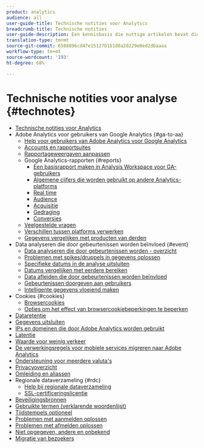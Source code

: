 ```yaml
---
product: analytics
audience: all
user-guide-title: Technische notities voor Analytics
breadcrumb-title: Technische notities
user-guide-description: Een kennisbasis die nuttige artikelen bevat die niet tot een specifiek analyseprogramma of specifieke component behoren.
translation-type: tm+mt
source-git-commit: 6588896cd47e15127b1b1d0a2d229e0ed2dbaaaa
workflow-type: tm+mt
source-wordcount: '193'
ht-degree: 68%

---
```



# Technische notities voor analyse {#technotes}

+ [Technische notities voor Analytics](home.md)
+ Adobe Analytics voor gebruikers van Google Analytics {#ga-to-aa}
   + [Help voor gebruikers van Adobe Analytics voor Google Analytics](ga-to-aa/home.md)
   + [Accounts en rapportsuites](ga-to-aa/accounts.md)
   + [Rapportageweergaven aanpassen](ga-to-aa/customization.md)
   + Google Analytics-rapporten {#reports}
      + [Een basisrapport maken in Analysis Workspace voor GA-gebruikers](ga-to-aa/reports/create-report.md)
      + [Algemene cijfers die worden gebruikt op andere Analytics-platforms](ga-to-aa/reports/common-metrics.md)
      + [Real time](ga-to-aa/reports/realtime-reports.md)
      + [Audience](ga-to-aa/reports/audience-reports.md)
      + [Acquisitie](ga-to-aa/reports/acquisition-reports.md)
      + [Gedraging](ga-to-aa/reports/behavior-reports.md)
      + [Conversies](ga-to-aa/reports/conversions-reports.md)
   + [Veelgestelde vragen](ga-to-aa/faq.md)
   + [Verschillen tussen platforms verwerken](ga-to-aa/processing-differences.md)
   + [Gegevens vergelijken met producten van derden](ga-to-aa/compare-data.md)
+ Data analyseren die door gebeurtenissen worden beïnvloed {#event}
   + [Data analyseren die door gebeurtenissen worden - overzicht](event/overview.md)
   + [Problemen met spikes/druppels in gegevens oplossen](event/spikes-drops.md)
   + [Specifieke datums in de analyse uitsluiten](event/segments.md)
   + [Datums vergelijken met eerdere bereiken](event/compare-dates.md)
   + [Data afleiden die door gebeurtenissen worden beïnvloed](event/calcmetrics.md)
   + [Gebeurtenissen doorgeven aan gebruikers](event/communicate.md)
   + [Intelligente gegevens vloeiend maken](event/intelligent-data-smoothing.md)
+ Cookies {#cookies}
   + [Browsercookies](cookies/cookies.md)
   + [Opties om het effect van browsercookiebeperkingen te beperken](cookies/cookieless.md)
+ [Dataretentie](data-retention.md)
+ [Gegevens uitsluiten](exclude-data.md)
+ [IPs en domeinen die door Adobe Analytics worden gebruikt](ip-addresses.md)
+ [Latentie](latency.md)
+ [Waarde voor weinig verkeer](low-traffic.md)
+ [De verwerkingsregels voor mobiele services migreren naar Adobe Analytics](migrate-mobile.md)
+ [Ondersteuning voor meerdere valuta&#39;s](multicurrency.md)
+ [Privacyoverzicht](privacy-overview.md)
+ [Omleiding en aliassen](redirects.md)
+ Regionale dataverzameling {#rdc}
   + [Help bij regionale dataverzameling](rdc/regional-data-collection.md)
   + [SSL-certificeringslicentie](rdc/ssl-cert-licensing.md)
+ [Beveiligingsbronnen](security.md)
+ [Gebruikte termen (verklarende woordenlijst)](terms.md)
+ [Tijdstempels optioneel](timestamps-optional.md)
+ [Problemen met aanmelden oplossen](troubleshoot-login.md)
+ [Problemen met afmelden oplossen](troubleshoot-sessions.md)
+ [Niet opgegeven, andere en onbekend](unspecified.md)
+ [Migratie van bezoekers](visitor-migration.md)
